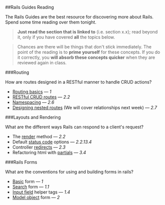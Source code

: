 ##Rails Guides Reading

The Rails Guides are the best resource for discovering more about Rails. Spend some time reading over them tonight.

> **Just read the section that is linked to** (i.e. section x.x); read beyond it, only if you have covered **all** the topics below.

>Chances are there will be things that don't stick immediately. The point of the reading is to **prime yourself** for these concepts. If you do it correctly, you **will absorb these concepts quicker** when they are reviewed again in class.

###Routing

How are routes designed in a RESTful manner to handle CRUD actions?

* [Routing basics](http://guides.rubyonrails.org/routing.html#the-purpose-of-the-rails-router) — *1*
* [RESTful CRUD routes](http://guides.rubyonrails.org/routing.html#crud-verbs-and-actions) — *2.2*
* [Namespacing](http://guides.rubyonrails.org/routing.html#controller-namespaces-and-routing) — *2.6*
* [Designing nested routes](http://guides.rubyonrails.org/routing.html#nested-resources) (We will cover relationships next week) — *2.7*

###Layouts and Rendering

What are the different ways Rails can respond to a client's request?

* The [render](http://guides.rubyonrails.org/layouts_and_rendering.html#using-render) method — *2.2*
* Default [status code](http://guides.rubyonrails.org/layouts_and_rendering.html#the-status-option) options — *2.2.13.4*
* Controller [redirects](http://guides.rubyonrails.org/layouts_and_rendering.html#using-redirect-to) — *2.3*
* Refactoring html with [partials](http://guides.rubyonrails.org/layouts_and_rendering.html#using-partials) — *3.4*


###Rails Forms

What are the conventions for using and building forms in rails?

* [Basic](http://guides.rubyonrails.org/form_helpers.html#dealing-with-basic-forms) form — *1*
* [Search](http://guides.rubyonrails.org/form_helpers.html#a-generic-search-form) form — *1.1*
* [Input field](http://guides.rubyonrails.org/form_helpers.html#other-helpers-of-interest) helper tags — *1.4*
* [Model object](http://guides.rubyonrails.org/form_helpers.html#dealing-with-model-objects) form — *2*
